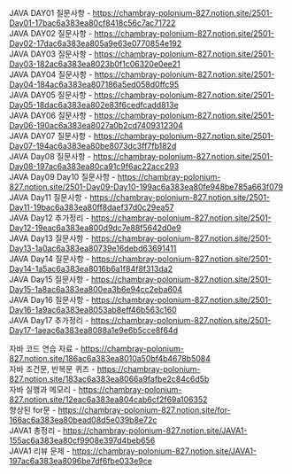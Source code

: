 JAVA DAY01 질문사항 - https://chambray-polonium-827.notion.site/2501-Day01-17bac6a383ea80cf8418c56c7ac71722 <br>
JAVA DAY02 질문사항 - https://chambray-polonium-827.notion.site/2501-Day02-17dac6a383ea805a9e63e0770854e192 <br>
JAVA DAY03 질문사항 - https://chambray-polonium-827.notion.site/2501-Day03-182ac6a383ea8023b0f1c06320e0ee21 <br>
JAVA DAY04 질문사항 - https://chambray-polonium-827.notion.site/2501-Day04-184ac6a383ea807186a5ed058d0ffc95 <br>
JAVA DAY05 질문사항 - https://chambray-polonium-827.notion.site/2501-Day05-18dac6a383ea802e83f6cedfcadd813e <br>
JAVA DAY06 질문사항 - https://chambray-polonium-827.notion.site/2501-Day06-190ac6a383ea8027a0b2cd7409312304 <br>
JAVA DAY07 질문사항 - https://chambray-polonium-827.notion.site/2501-Day07-194ac6a383ea80be8073dc3ff7fb182d <br>
JAVA Day08 질문사항 - https://chambray-polonium-827.notion.site/2501-Day08-197ac6a383ea80ca91c9f6ac22acc293 <br>
JAVA Day09 Day10 질문사항 - https://chambray-polonium-827.notion.site/2501-Day09-Day10-199ac6a383ea80fe948be785a663f079 <br>
JAVA Day11 질문사항 - https://chambray-polonium-827.notion.site/2501-Day11-19bac6a383ea80ff8daef37d0c29ea57 <br>
JAVA Day12 추가정리 - https://chambray-polonium-827.notion.site/2501-Day12-19eac6a383ea800d9dc7e88f5642d0e9 <br>
JAVA Day13 질문사항 - https://chambray-polonium-827.notion.site/2501-Day13-1a0ac6a383ea80739e16debd63691411 <br>
JAVA Day14 질문사항 - https://chambray-polonium-827.notion.site/2501-Day14-1a5ac6a383ea8016b6a1f84f8f313da2 <br>
JAVA Day15 질문사항 - https://chambray-polonium-827.notion.site/2501-Day15-1a8ac6a383ea800ea3b6e94cc2eba604 <br>
JAVA Day16 질문사항 - https://chambray-polonium-827.notion.site/2501-Day16-1a9ac6a383ea8053ab8eff46b563c160 <br>
JAVA Day17 추가정리 - https://chambray-polonium-827.notion.site/2501-Day17-1aeac6a383ea8088a1e9e6b5cce8f64d <br>

자바 코드 연습 자료 - https://chambray-polonium-827.notion.site/186ac6a383ea8010a50bf4b4678b5084 <br>
자바 조건문, 반복문 퀴즈 - https://chambray-polonium-827.notion.site/183ac6a383ea8066a9fafbe2c84c6d5b <br>
자바 실행과 메모리 - https://chambray-polonium-827.notion.site/12eac6a383ea804cab6cf2f69a106352 <br>
향상된 for문 - https://chambray-polonium-827.notion.site/for-166ac6a383ea80bead08d5e039b8e72c <br>
JAVA1 총정리 - https://chambray-polonium-827.notion.site/JAVA1-155ac6a383ea80cf9908e397d4beb656 <br>
JAVA1 리뷰 문제 -  https://chambray-polonium-827.notion.site/JAVA1-197ac6a383ea8096be7df6fbe033e9ce <br>